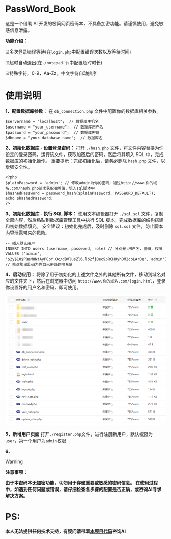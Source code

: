 # PassWord_Book
这是一个借助 AI 开发的极简网页密码本，不具备加密功能。请谨慎使用，避免敏感信息泄露。

**功能介绍：**

☑多次登录错误等待(在`login.php`中配置错误次数以及等待时间)

☑超时自动退出(在`./notepad.js`中配置超时时长)

☑特殊字符，0-9，Aa-Zz，中文字符自动排序

# 使用说明

**1、配置数据库参数：** 
在 `db_connection.php` 文件中配置你的数据库相关参数。
```
$servername = "localhost";  // 数据库主机名
$username = "your_username";  // 数据库用户名
$password = "your_password";  // 数据库密码
$dbname = "your_database_name";  // 数据库名
```
**2、初始化数据库 - 设置登录密码：**
打开 `./hash.php` 文件，将文件内容替换为你设定的登录密码。运行该文件，获取加密后的密码，然后将其填入 SQL 中，完成数据库的初始化操作。
重要提示：完成初始化后，请务必删除 `hash.php` 文件，以增强安全性。

```
<?php
$plainPassword = 'admin'; // 修改admin为你的密码，通过http://www.你的域名.com/hash.php请求获取哈希值，填入sql脚本中
$hashedPassword = password_hash($plainPassword, PASSWORD_DEFAULT);
echo $hashedPassword;
?>
```

**3、初始化数据库 - 执行 SQL 脚本：**
使用文本编辑器打开 `./sql.sql` 文件，复制全部内容，然后粘贴到数据库管理工具中执行 SQL 脚本，完成数据库的结构搭建和初始数据填充。
安全建议：初始化完成后，及时删除 `sql.sql` 文件，防止脚本内容泄露带来的风险。
```
-- 插入默认用户
INSERT INTO users (username, password, role) // 分别是:用户名，密码，权限
VALUES ('admin', '$2y$10$PQaM8NtAyPCpY.Oc/dBVlusZl6.lb2fjQec9pRCHOyhOM2cbLArOe','admin');  // 修改那串乱码为你自己密码的哈希值
```
**4、启动应用：**
将除了用于初始化的上述文件之外的其他所有文件，移动到域名对应的文件夹下，然后在浏览器中访问 `http://www.你的域名.com/login.html`，登录你设置好的用户名和密码，即可使用。

![1.png](https://github.com/QsSama-W/PassWord_Book/blob/main/1.png)

**5、新增用户页面**
打开`./register.php`文件，进行注册新用户，默认权限为`user`，第一个用户为`admin`权限

**6、**

> [!WARNING]
>**注意事项：**
> 
> **由于本密码本无加密功能，切勿用于存储重要或敏感的密码信息。
> 在使用过程中，如遇到任何问题或错误，请仔细检查各步骤的配置是否正确，或咨询AI寻求解决方案。**

# PS:

**本人无法提供任何技术支持，有疑问请带着[本项目代码](https://github.com/QsSama-W/PassWord_Book)咨询AI**
